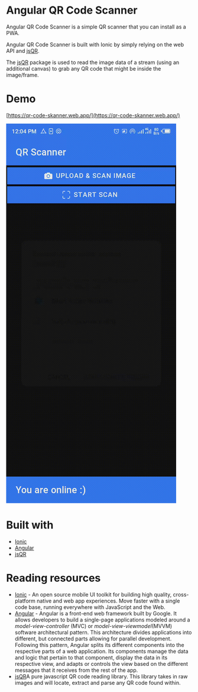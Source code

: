# Angular QR Code Scanner
Angular QR Code Scanner is a simple QR scanner that you can install as a PWA.

Angular QR Code Scanner is built with Ionic by simply relying on the web API and [jsQR](https://github.com/cozmo/jsQR).

The [jsQR](https://github.com/cozmo/jsQR) package is used to read the image data of a stream (using an additional canvas) to grab any QR code that might be inside the image/frame.

# Demo
[https://qr-code-skanner.web.app/](https://qr-code-skanner.web.app/)

![This image displays Angular QR Code Scanner App in scanning a QR code](src/assets/demo/ionqrcodescannerdemo.gif)

# Built with
- [Ionic](https://ionicframework.com/)
- [Angular](https://angular.io/)
- [jsQR](https://github.com/cozmo/jsQR)

# Reading resources
- [Ionic](https://ionicframework.com/) - An open source mobile UI toolkit for building high quality, cross-platform native and web app experiences. Move faster with a single code base, running everywhere with JavaScript and the Web.
- [Angular](https://angular.io/) - Angular is a front-end web framework built by Google. It allows developers to build a single-page applications modeled around a *model-view-controller* (MVC) or *model-view-viewmodel*(MVVM) software architectural pattern. This architecture divides applications into different, but connected parts allowing for parallel development. Following this pattern, Angular splits its different components into the respective parts of a web application. Its components manage the data and logic that pertain to that component, display the data in its respective view, and adapts or controls the view based on the different messages that it receives from the rest of the app.
- [jsQR](https://github.com/cozmo/jsQR)A pure javascript QR code reading library. This library takes in raw images and will locate, extract and parse any QR code found within.
